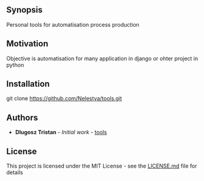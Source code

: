 ## Synopsis
Personal tools for automatisation process production

## Motivation
Objective is automatisation for many application in django or ohter project in python

## Installation

git clone https://github.com/Nelestya/tools.git

## Authors
* **Dlugosz Tristan** - *Initial work* - [tools](https://github.com/Nelestya/tools)

## License

This project is licensed under the MIT License - see the [LICENSE.md](LICENSE.md) file for details
